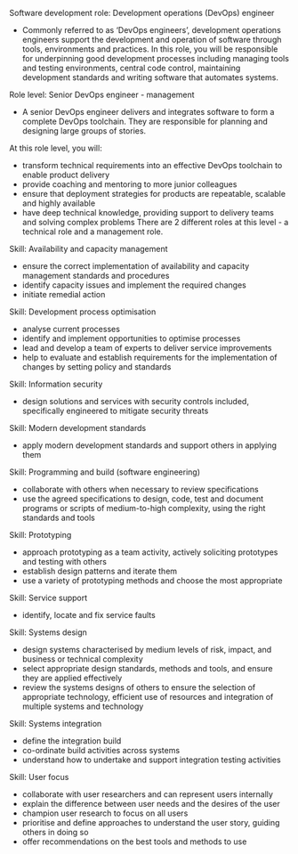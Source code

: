 Software development role: Development operations (DevOps) engineer
- Commonly referred to as ‘DevOps engineers’, development operations engineers support the development and operation of software through tools, environments and practices.
In this role, you will be responsible for underpinning good development processes including managing tools and testing environments, central code control, maintaining development standards and writing software that automates systems.

Role level: Senior DevOps engineer - management
- A senior DevOps engineer delivers and integrates software to form a complete DevOps toolchain. They are responsible for planning and designing large groups of stories.

At this role level, you will:
- transform technical requirements into an effective DevOps toolchain to enable product delivery
- provide coaching and mentoring to more junior colleagues
- ensure that deployment strategies for products are repeatable, scalable and highly available
- have deep technical knowledge, providing support to delivery teams and solving complex problems
There are 2 different roles at this level - a technical role and a management role.

Skill: Availability and capacity management
- ensure the correct implementation of availability and capacity management standards and procedures
- identify capacity issues and implement the required changes
- initiate remedial action

Skill: Development process optimisation
- analyse current processes
- identify and implement opportunities to optimise processes
- lead and develop a team of experts to deliver service improvements
- help to evaluate and establish requirements for the implementation of changes by setting policy and standards

Skill: Information security
- design solutions and services with security controls included, specifically engineered to mitigate security threats

Skill: Modern development standards
- apply modern development standards and support others in applying them

Skill: Programming and build (software engineering)
- collaborate with others when necessary to review specifications
- use the agreed specifications to design, code, test and document programs or scripts of medium-to-high complexity, using the right standards and tools

Skill: Prototyping
- approach prototyping as a team activity, actively soliciting prototypes and testing with others
- establish design patterns and iterate them
- use a variety of prototyping methods and choose the most appropriate

Skill: Service support
- identify, locate and fix service faults

Skill: Systems design
- design systems characterised by medium levels of risk, impact, and business or technical complexity
- select appropriate design standards, methods and tools, and ensure they are applied effectively
- review the systems designs of others to ensure the selection of appropriate technology, efficient use of resources and integration of multiple systems and technology

Skill: Systems integration
- define the integration build
- co-ordinate build activities across systems
- understand how to undertake and support integration testing activities

Skill: User focus
- collaborate with user researchers and can represent users internally
- explain the difference between user needs and the desires of the user
- champion user research to focus on all users
- prioritise and define approaches to understand the user story, guiding others in doing so
- offer recommendations on the best tools and methods to use